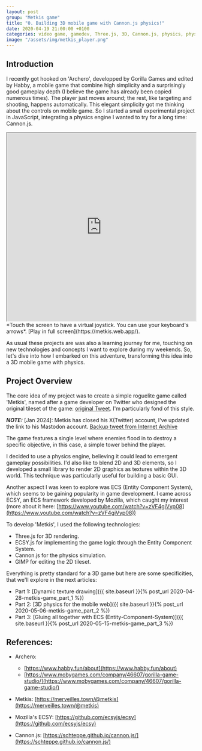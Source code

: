 ```yaml
---
layout: post
group: "Metkis game"
title: "0. Building 3D mobile game with Cannon.js physics!"
date: 2020-04-19 21:00:00 +0100
categories: video game, gamedev, Three.js, 3D, Cannon.js, physics, physics engine, ECS, Entity-Component-Systems
image: "/assets/img/metkis_player.png"
---
```


## Introduction

I recently got hooked on 'Archero', developped by Gorilla Games and edited by Habby, a mobile game that combine high simplicity and a surprisingly good gameplay depth (I believe the game has already been copied numerous times). The player just moves around; the rest, like targeting and shooting, happens automatically. 
This elegant simplicity got me thinking about the controls on mobile game. So I started a small experimental project in JavaScript, integrating a physics engine I wanted to try for a long time: Cannon.js.


<iframe src="https://metkis.web.app/" width="100%" height="500px"></iframe>
*Touch the screen to have a virtual joystick. You can use your keyboard's arrows*.
[Play in full screen](https://metkis.web.app/).


As usual these projects are was also a learning journey for me, touching on new technologies and concepts I want to explore during my weekends.
So, let's dive into how I embarked on this adventure, transforming this idea into a 3D mobile game with physics.

## Project Overview

The core idea of my project was to create a simple roguelite game called 'Metkis', named after a game developer on Twitter who designed the original tileset of the game: [original Tweet](https://twitter.com/metkis/status/1024058489860186112). I'm particularly fond of this style. 

**_NOTE:_** [Jan 2024]: Metkis has closed his X(Twitter) account, I've updated the link to his Mastodon account. [Backup tweet from Internet Archive](https://web.archive.org/web/20211014180927/https://twitter.com/metkis/status/1024058489860186112)

The game features a single level where enemies flood in to destroy a specific objective, in this case, a simple tower behind the player.

I decided to use a physics engine, believing it could lead to emergent gameplay possibilities. 
I'd also like to blend 2D and 3D elements, so I developed a small library to render 2D graphics as textures within the 3D world.
This technique was particularly useful for building a basic GUI.

Another aspect I was keen to explore was ECS (Entity Component System), which seems to be gaining popularity in game development. 
I came across ECSY, an ECS framework developed by Mozilla, which caught my interest (more about it here: [https://www.youtube.com/watch?v=zVF4giVyp08](https://www.youtube.com/watch?v=zVF4giVyp08))

To develop 'Metkis', I used the following technologies:

- Three.js for 3D rendering.
- ECSY.js for implementing the game logic through the Entity Component System.
- Cannon.js for the physics simulation.
- GIMP for editing the 2D tileset.

Everything is pretty standard for a 3D game but here are some specificities, that we'll explore in the next articles: 

- Part 1: [Dynamic texture drawing]({{ site.baseurl }}{% post_url 2020-04-28-metkis-game_part_1 %})
- Part 2: [3D physics for the mobile web]({{ site.baseurl }}{% post_url 2020-05-06-metkis-game_part_2 %})
- Part 3: [Gluing all together with ECS (Entity-Component-System)]({{ site.baseurl }}{% post_url 2020-05-15-metkis-game_part_3 %})


## References: 

- Archero:
  - [https://www.habby.fun/about](https://www.habby.fun/about)
  - [https://www.mobygames.com/company/46607/gorilla-game-studio/](https://www.mobygames.com/company/46607/gorilla-game-studio/)

- Metkis: [https://merveilles.town/@metkis](https://merveilles.town/@metkis)

- Mozilla's ECSY: [https://github.com/ecsyjs/ecsy](https://github.com/ecsyjs/ecsy)

- Cannon.js: [https://schteppe.github.io/cannon.js/](https://schteppe.github.io/cannon.js/)
